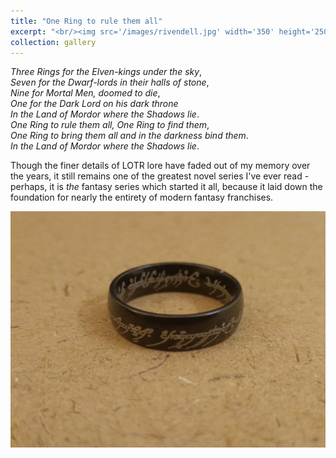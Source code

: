 ```yaml
---
title: "One Ring to rule them all"
excerpt: "<br/><img src='/images/rivendell.jpg' width='350' height='250'>"
collection: gallery
---
```


_Three Rings for the Elven-kings under the sky_, \
_Seven for the Dwarf-lords in their halls of stone_, \
_Nine for Mortal Men, doomed to die_, \
_One for the Dark Lord on his dark throne_ \
_In the Land of Mordor where the Shadows lie_. \
_One Ring to rule them all, One Ring to find them_, \
_One Ring to bring them all and in the darkness bind them_. \
_In the Land of Mordor where the Shadows lie_.

Though the finer details of LOTR lore have faded out of my memory over the years, it still remains one of the greatest novel series I've ever read - perhaps, it is _the_ fantasy series which started it all, because it laid down the foundation for nearly the entirety of modern fantasy franchises. 

<p align="center">
  <img src='/images/the-one-ring.jpeg'>
</p>